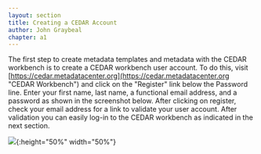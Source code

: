 ```yaml
---
layout: section
title: Creating a CEDAR Account
author: John Graybeal
chapter: a1
---
```


The first step to create metadata templates and metadata with the CEDAR workbench is to create a CEDAR workbench user account. To do this, visit [https://cedar.metadatacenter.org](https://cedar.metadatacenter.org "CEDAR Workbench") and click on the "Register" link below the Password line. Enter your first name, last name, a functional email address, and a password as shown in the screenshot below. After clicking on register, check your email address for a link to validate your user account. After validation you can easily log-in to the CEDAR workbench as indicated in the next section.


![](https://github.com/metadatacenter/cedar-manual/raw/master/docs/assets/imgs/create_account1.png){:height="50%" width="50%"}
